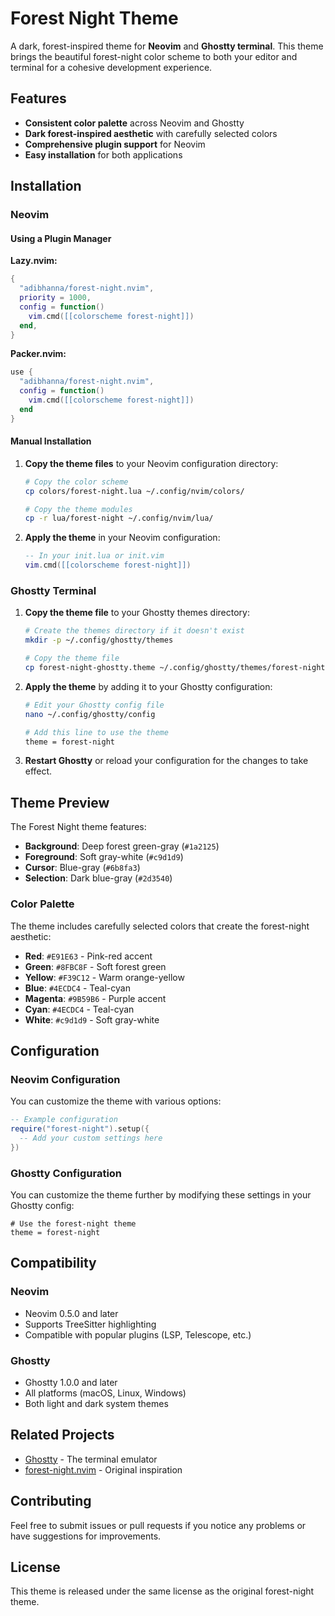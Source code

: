 # Forest Night Theme

A dark, forest-inspired theme for **Neovim** and **Ghostty terminal**. This theme brings the beautiful forest-night color scheme to both your editor and terminal for a cohesive development experience.

## Features

- **Consistent color palette** across Neovim and Ghostty
- **Dark forest-inspired aesthetic** with carefully selected colors
- **Comprehensive plugin support** for Neovim
- **Easy installation** for both applications

## Installation

### Neovim

#### Using a Plugin Manager

**Lazy.nvim:**
```lua
{
  "adibhanna/forest-night.nvim",
  priority = 1000,
  config = function()
    vim.cmd([[colorscheme forest-night]])
  end,
}
```

**Packer.nvim:**
```lua
use {
  "adibhanna/forest-night.nvim",
  config = function()
    vim.cmd([[colorscheme forest-night]])
  end
}
```

#### Manual Installation

1. **Copy the theme files** to your Neovim configuration directory:
   ```bash
   # Copy the color scheme
   cp colors/forest-night.lua ~/.config/nvim/colors/
   
   # Copy the theme modules
   cp -r lua/forest-night ~/.config/nvim/lua/
   ```

2. **Apply the theme** in your Neovim configuration:
   ```lua
   -- In your init.lua or init.vim
   vim.cmd([[colorscheme forest-night]])
   ```

### Ghostty Terminal

1. **Copy the theme file** to your Ghostty themes directory:
   ```bash
   # Create the themes directory if it doesn't exist
   mkdir -p ~/.config/ghostty/themes
   
   # Copy the theme file
   cp forest-night-ghostty.theme ~/.config/ghostty/themes/forest-night
   ```

2. **Apply the theme** by adding it to your Ghostty configuration:
   ```bash
   # Edit your Ghostty config file
   nano ~/.config/ghostty/config
   
   # Add this line to use the theme
   theme = forest-night
   ```

3. **Restart Ghostty** or reload your configuration for the changes to take effect.

## Theme Preview

The Forest Night theme features:

- **Background**: Deep forest green-gray (`#1a2125`)
- **Foreground**: Soft gray-white (`#c9d1d9`)
- **Cursor**: Blue-gray (`#6b8fa3`)
- **Selection**: Dark blue-gray (`#2d3540`)

### Color Palette

The theme includes carefully selected colors that create the forest-night aesthetic:

- **Red**: `#E91E63` - Pink-red accent
- **Green**: `#8FBC8F` - Soft forest green
- **Yellow**: `#F39C12` - Warm orange-yellow
- **Blue**: `#4ECDC4` - Teal-cyan
- **Magenta**: `#9B59B6` - Purple accent
- **Cyan**: `#4ECDC4` - Teal-cyan
- **White**: `#c9d1d9` - Soft gray-white

## Configuration

### Neovim Configuration

You can customize the theme with various options:

```lua
-- Example configuration
require("forest-night").setup({
  -- Add your custom settings here
})
```

### Ghostty Configuration

You can customize the theme further by modifying these settings in your Ghostty config:

```
# Use the forest-night theme
theme = forest-night

```

## Compatibility

### Neovim
- Neovim 0.5.0 and later
- Supports TreeSitter highlighting
- Compatible with popular plugins (LSP, Telescope, etc.)

### Ghostty
- Ghostty 1.0.0 and later
- All platforms (macOS, Linux, Windows)
- Both light and dark system themes

## Related Projects

- [Ghostty](https://ghostty.org/) - The terminal emulator
- [forest-night.nvim](https://github.com/ForrestKnight/forest-night-theme/) - Original inspiration

## Contributing

Feel free to submit issues or pull requests if you notice any problems or have suggestions for improvements.

## License

This theme is released under the same license as the original forest-night theme. 